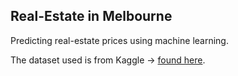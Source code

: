 ## Real-Estate in Melbourne
Predicting real-estate prices using machine learning.

The dataset used is from Kaggle -> [found here](https://www.kaggle.com/dansbecker/melbourne-housing-snapshot).